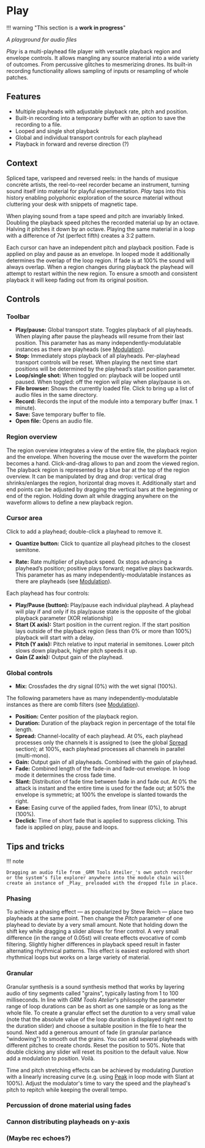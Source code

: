 # Play

!!! warning "This section is a **work in progress**"

_A playground for audio files_

_Play_ is a multi-playhead file player with versatile playback region and envelope controls. It allows mangling any source material into a wide variety of outcomes. From percussive glitches to mesmerizing drones. Its built-in recording functionality allows sampling of inputs or resampling of whole patches.

## Features

- Multiple playheads with adjustable playback rate, pitch and position.
- Built-in recording into a temporary buffer with an option to save the recording to a file.
- Looped and single shot playback
- Global and individual transport controls for each playhead
- Playback in forward and reverse direction (?)

## Context

Spliced tape, varispeed and reversed reels: in the hands of musique concrète artists, the reel-to-reel recorder became an instrument, turning sound itself into material for playful experimentation.
_Play_ taps into this history enabling polyphonic exploration of the source material without cluttering your desk with snippets of magnetic tape.

When playing sound from a tape speed and pitch are invariably linked. Doubling the playback speed pitches the recorded material up by an octave. Halving it pitches it down by an octave. Playing the same material
in a loop with a difference of 7st (perfect fifth) creates a 3:2 pattern.

Each cursor can have an independent pitch and playback position. Fade is applied on play and pause as an envelope. In looped mode it additionally determines the overlap of the loop region. If fade is at 100% the sound will always overlap. When a region changes during playback the playhead will attempt to restart within the new region. To ensure a smooth and consistent playback it will keep fading out from its original position.

## Controls

### Toolbar

- **Play/pause:** Global transport state. Toggles playback of all playheads. When playing after pause the playheads will resume from their last position. This parameter has as many independently-modulatable instances as there are playheads (see [Modulation](../atelier/modulation.md)).
- **Stop:** Immediately stops playback of all playheads. Per-playhead transport controls will be reset. When playing the next time start positions will be determined by the playhead’s start position parameter.
- **Loop/single shot:** When toggled on: playback will be looped until paused. When toggled: off the region will play when play/pause is on.
- **File browser:** Shows the currently loaded file. Click to bring up a list of audio files in the same directory.
- **Record:** Records the input of the module into a temporary buffer (max. 1 minute).
- **Save:** Save temporary buffer to file.
- **Open file:** Opens an audio file.

### Region overview

The region overview integrates a view of the entire file, the playback region and the envelope. When hovering the mouse over the waveform the pointer becomes a hand. Click-and-drag allows to pan and zoom the viewed region.
The playback region is represented by a blue bar at the top of the region overview. It can be manipulated by drag and drop: vertical drag shrinks/enlarges the region, horizontal drag moves it. Additionally start and end points can be adjusted by dragging the vertical bars at the beginning or end of the region. Holding down alt while dragging anywhere on the waveform allows to define a new playback region.

### Cursor area
Click to add a playhead; double-click a playhead to remove it.

-	**Quantize button:** Click to quantize all playhead pitches to the closest semitone.

- **Rate:** Rate multiplier of playback speed. 0x stops advancing a playhead’s position; positive plays forward; negative plays backwards. This parameter has as many independently-modulatable instances as there are playheads (see [Modulation](../atelier/modulation.md)).

Each playhead has four controls:

- **Play/Pause (button):** Play/pause each individual playhead. A playhead will play if and only if its play/pause state is the opposite of the global playback parameter (XOR relationship)
- **Start (X axis):** Start position in the current region. If the start position lays outside of the playback region (less than 0% or more than 100%) playback will start with a delay.
- **Pitch (Y axis):** Pitch relative to input material in semitones. Lower pitch slows down playback, higher pitch speeds it up.
- **Gain (Z axis):** Output gain of the playhead.

### Global controls

- **Mix:** Crossfades the dry signal (0%) with the wet signal (100%).

The following parameters have as many independently-modulatable instances as there are comb filters (see [Modulation](../atelier/modulation.md)).

- **Position:** Center position of the playback region.
- **Duration:** Duration of the playback region in percentage of the total file length.
- **Spread:** Channel-locality of each playhead. At 0%, each playhead processes only the channels it is assigned to (see the global [Spread](../atelier/multichannel.md#spread) section); at 100%, each playhead processes all channels in parallel (multi-mono).
- **Gain:** Output gain of all playheads. Combined with the gain of playhead.
- **Fade:** Combined length of the fade-in and fade-out envelope. In loop mode it determines the cross fade time.
- **Slant:** Distribution of fade time between fade in and fade out. At 0% the attack is instant and the entire time is used for the fade out; at 50% the envelope is symmetric; at 100% the envelope is slanted towards the right.
- **Ease:** Easing curve of the applied fades, from linear (0%), to abrupt (100%).
- **Declick:** Time of short fade that is applied to suppress clicking. This fade is applied on play, pause and loops.

## Tips and tricks

!!! note

    Dragging an audio file from _GRM Tools Ateiler_'s own patch recorder or the system’s file explorer anywhere into the module chain will create an instance of _Play_ preloaded with the dropped file in place.

### Phasing

To achieve a phasing effect — as popularized by Steve Reich — place two playheads at the same point. Then change the _Pitch_ parameter of one playhead to deviate by a very small amount. Note that holding down the shift key while dragging a slider allows for finer control. A very small difference (in the range of 0.05st) will create effects evocative of comb filtering. Slightly higher differences in playback speed result in faster alternating rhythmical patterns. This effect is easiest explored with short rhythmical loops but works on a large variety of material.

### Granular

Granular synthesis is a sound synthesis method that works by layering audio of tiny segments called "grains", typically lasting from 1 to 100 milliseconds.
In line with _GRM Tools Atelier_'s philosophy the parameter range of loop durations can be as short as one sample or as long as the whole file. To create a granular effect set the _duration_ to a very small value (note that the absolute value of the loop duration is displayed right next to the duration slider) and choose a suitable position in the file to hear the sound. Next add a generous amount of fade (in granular parlance "windowing") to smooth out the grains. You can add several playheads with different pitches to create chords. Reset the position to 50%. Note that double clicking any slider will reset its position to the default value. Now add a modulation to _position_. Voilà.

Time and pitch stretching effects can be achieved by modulating _Duration_ with a linearly increasing curve (e.g. using [Peak](peak.md) in loop mode with Slant at 100%). Adjust the modulator's time to vary the speed and the playhead's pitch to repitch while keeping the overall tempo.

### Percussion of drone material using fades
### Cannon distributing playheads on y-axis
### (Maybe rec echoes?)
